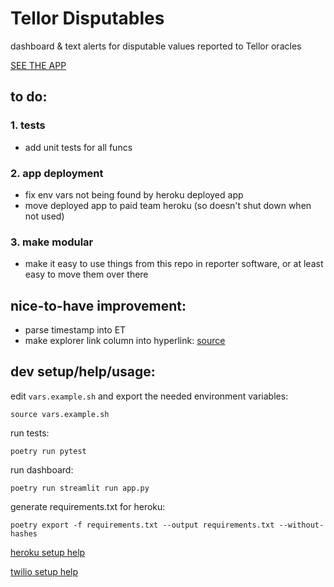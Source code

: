 # Tellor Disputables
dashboard & text alerts for disputable values reported to Tellor oracles

[SEE THE APP](https://tellor-disputables.herokuapp.com/)

## to do:

### 1. tests
- add unit tests for all funcs

### 2. app deployment
- fix env vars not being found by heroku deployed app
- move deployed app to paid team heroku (so doesn't shut down when not used)

### 3. make modular
- make it easy to use things from this repo in reporter software, or at least easy to move them over there

## nice-to-have improvement:
- parse timestamp into ET
- make explorer link column into hyperlink: [source](https://discuss.streamlit.io/t/make-streamlit-table-results-hyperlinks-or-add-radio-buttons-to-table/7883)


## dev setup/help/usage:
edit `vars.example.sh` and export the needed environment variables:
```
source vars.example.sh
```
run tests:
```
poetry run pytest
```
run dashboard:
```
poetry run streamlit run app.py
```
generate requirements.txt for heroku:
```
poetry export -f requirements.txt --output requirements.txt --without-hashes
```
[heroku setup help](https://towardsdatascience.com/quickly-build-and-deploy-an-application-with-streamlit-988ca08c7e83)

[twilio setup help](https://www.twilio.com/docs/sms/quickstart/python)

